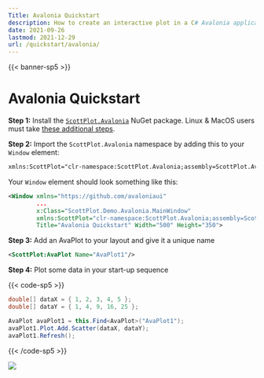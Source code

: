 ```yaml
---
Title: Avalonia Quickstart
description: How to create an interactive plot in a C# Avalonia application
date: 2021-09-26
lastmod: 2021-12-29
url: /quickstart/avalonia/
---
```


{{< banner-sp5 >}}

# Avalonia Quickstart

**Step 1:** Install the [`ScottPlot.Avalonia`](https://www.nuget.org/packages/ScottPlot.Avalonia) NuGet package. Linux & MacOS users must take [these additional steps](/faq/dependencies).

**Step 2:** Import the `ScottPlot.Avalonia` namespace by adding this to your `Window` element:

```xml
xmlns:ScottPlot="clr-namespace:ScottPlot.Avalonia;assembly=ScottPlot.Avalonia"
```

Your `Window` element should look something like this:

```xml
<Window xmlns="https://github.com/avaloniaui"
        ...
        x:Class="ScottPlot.Demo.Avalonia.MainWindow"
        xmlns:ScottPlot="clr-namespace:ScottPlot.Avalonia;assembly=ScottPlot.Avalonia"
        Title="Avalonia Quickstart" Width="500" Height="350">
```


**Step 3:** Add an AvaPlot to your layout and give it a unique name
```xml
<ScottPlot:AvaPlot Name="AvaPlot1"/>
```

**Step 4:** Plot some data in your start-up sequence

{{< code-sp5 >}}

```cs
double[] dataX = { 1, 2, 3, 4, 5 };
double[] dataY = { 1, 4, 9, 16, 25 };

AvaPlot avaPlot1 = this.Find<AvaPlot>("AvaPlot1");
avaPlot1.Plot.Add.Scatter(dataX, dataY);
avaPlot1.Refresh();
```

{{< /code-sp5 >}}

<img src="scottplot-quickstart-avalonia.png" class="d-block mx-auto shadow my-5">